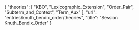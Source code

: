 {
    "theories": [
        "KBO",
        "Lexicographic_Extension",
        "Order_Pair",
        "Subterm_and_Context",
        "Term_Aux"
    ],
    "url": "entries/knuth_bendix_order/theories",
    "title": "Session Knuth_Bendix_Order"
}